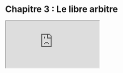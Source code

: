 # Chapitre 3 : Le libre arbitre

<!-- Question directrice : Le libre arbitre est-il une illusion ? -->

<iframe src="https://eyssette.github.io/marp-slides/slides/2021-2022/s2-ch3.html"></iframe>

<script>subPages()</script>